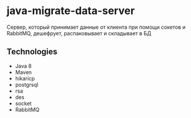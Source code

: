 # java-migrate-data-server
Сервер, который принимает данные от клиента при помощи сокетов и RabbitMQ, дешефрует, распаковывает и складывает в БД

## Technologies
 - Java 8
 - Maven
 - hikaricp
 - postgrsql
 - rsa
 - des
 - socket
 - RabbitMQ
 
